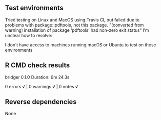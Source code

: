 ## Test environments
Tried testing on Linux and MacOS using Travis CI, but failed due to problems with package::pdftools, not this package.
    "(converted from warning) installation of package ‘pdftools’ had non-zero exit status"
I'm unclear how to resolve:

I don't have access to machines running macOS or Ubuntu to test on these environments

## R CMD check results
bridger 0.1.0
Duration: 6m 24.3s

0 errors √ | 0 warnings √ | 0 notes √

## Reverse dependencies
None
